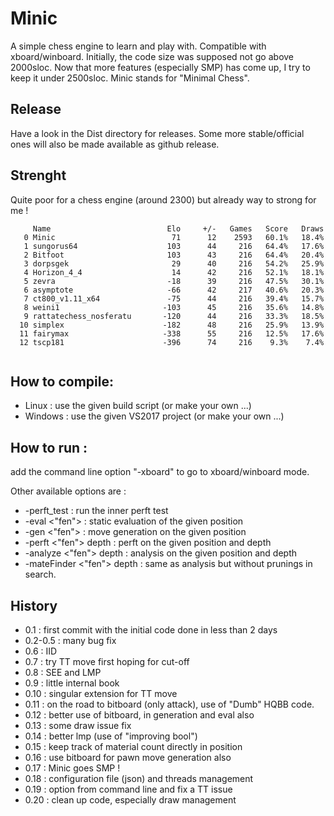 # Minic
A simple chess engine to learn and play with.
Compatible with xboard/winboard.
Initially, the code size was supposed not go above 2000sloc.
Now that more features (especially SMP) has come up, I try to keep it under 2500sloc.
Minic stands for "Minimal Chess".

## Release

Have a look in the Dist directory for releases. Some more stable/official ones will also be made available as github release.

## Strenght
Quite poor for a chess engine (around 2300) but already way to strong for me !

```
     Name                          Elo     +/-   Games   Score   Draws
   0 Minic                          71      12    2593   60.1%   18.4%
   1 sungorus64                    103      44     216   64.4%   17.6%
   2 Bitfoot                       103      43     216   64.4%   20.4%
   3 dorpsgek                       29      40     216   54.2%   25.9%
   4 Horizon_4_4                    14      42     216   52.1%   18.1%
   5 zevra                         -18      39     216   47.5%   30.1%
   6 asymptote                     -66      42     217   40.6%   20.3%
   7 ct800_v1.11_x64               -75      44     216   39.4%   15.7%
   8 weini1                       -103      45     216   35.6%   14.8%
   9 rattatechess_nosferatu       -120      44     216   33.3%   18.5%
  10 simplex                      -182      48     216   25.9%   13.9%
  11 fairymax                     -338      55     216   12.5%   17.6%
  12 tscp181                      -396      74     216    9.3%    7.4%


```

## How to compile:
* Linux : use the given build script (or make your own ...)
* Windows : use the given VS2017 project (or make your own ...)

## How to run :
add the command line option "-xboard" to go to xboard/winboard mode.

Other available options are :
* -perft_test : run the inner perft test
* -eval <"fen"> : static evaluation of the given position
* -gen <"fen"> : move generation on the given position
* -perft <"fen"> depth : perft on the given position and depth
* -analyze <"fen"> depth : analysis on the given position and depth
* -mateFinder <"fen"> depth : same as analysis but without prunings in search.

## History

* 0.1 : first commit with the initial code done in less than 2 days
* 0.2-0.5 : many bug fix
* 0.6 : IID
* 0.7 : try TT move first hoping for cut-off
* 0.8 : SEE and LMP
* 0.9 : little internal book
* 0.10 : singular extension for TT move
* 0.11 : on the road to bitboard (only attack), use of "Dumb" HQBB code.
* 0.12 : better use of bitboard, in generation and eval also
* 0.13 : some draw issue fix
* 0.14 : better lmp (use of "improving bool")
* 0.15 : keep track of material count directly in position
* 0.16 : use bitboard for pawn move generation also
* 0.17 : Minic goes SMP ! 
* 0.18 : configuration file (json) and threads management
* 0.19 : option from command line and fix a TT issue  
* 0.20 : clean up code, especially draw management  

